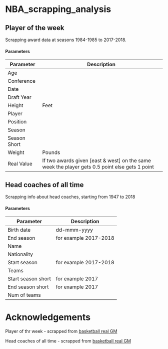 # NBA_scrapping_analysis

## Player of the week
Scrapping award data at seasons 1984-1985 to 2017-2018.

#### Parameters

 | Parameter |	Description	|
 | --- | --- |
 | Age| |
 | Conference | |
 | Date | |
 | Draft Year | |
 | Height | Feet |
 | Player | |
 | Position | |
 | Season | |
 | Season Short | |
 | Weight | Pounds |
 | Real Value | If two awards given [east & west] on the same week the player gets 0.5 point else gets 1 point |

## Head coaches of all time
Scrapping info about head coaches, starting from 1947 to 2018

#### Parameters

 | Parameter |	Description	|
 | --- | --- |
 | Birth date| dd-mmm-yyyy|
 | End season | for example 2017-2018 |
 | Name | |
 | Nationality | |
 | Start season | for example 2017-2018|
 | Teams | |
 | Start season short | for example 2017|
 | End season short | for example 2017|
 | Num of teams | |
 
# Acknowledgements

Player of thr week - scrapped from [basketball real GM](https://basketball.realgm.com/)

Head coaches of all time - scrapped from [basketball real GM](https://basketball.realgm.com/nba/staff-members/20/Head-Coach/Historical)

